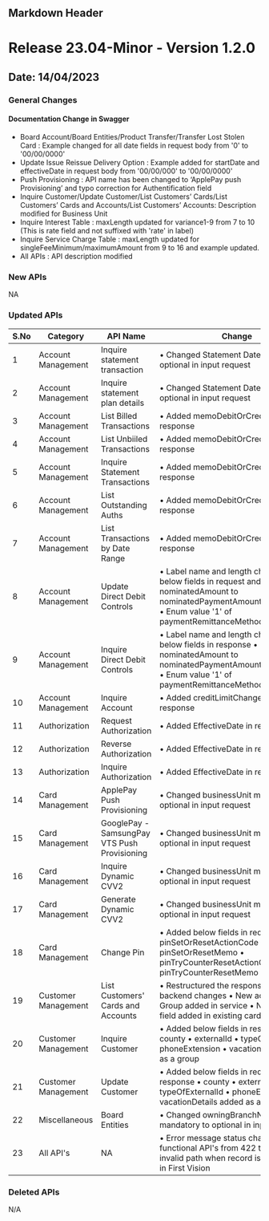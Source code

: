 ## Markdown Header

# Release 23.04-Minor - Version 1.2.0

## Date: 14/04/2023

### General Changes

#### Documentation Change in Swagger

- Board Account/Board Entities/Product Transfer/Transfer Lost Stolen Card : Example changed for all date fields in request body from '0' to '00/00/0000'
- Update Issue Reissue Delivery Option : Example added for startDate and effectiveDate in request body from '00/00/000' to '00/00/0000'
- Push Provisioning : API name has been changed to ‘ApplePay push Provisioning’ and typo correction for Authentification field
- Inquire Customer/Update Customer/List Customers’ Cards/List Customers’ Cards and Accounts/List Customers’ Accounts: Description modified for Business Unit
- Inquire Interest Table : maxLength updated for variance1-9 from 7 to 10 (This is rate field and not suffixed with 'rate' in label)
- Inquire Service Charge Table : maxLength updated for singleFeeMinimum/maximumAmount from 9 to 16 and example updated.
- All APIs : API description modified

### New APIs

NA

### Updated APIs

| S.No | Category             | API Name                               | Change                                                                                                        |
|------|----------------------|----------------------------------------|---------------------------------------------------------------------------------------------------------------|
| 1    | Account Management   | Inquire statement transaction          | • Changed Statement Date mandatory to optional in input request                                               |
| 2    | Account Management   | Inquire statement plan details         | • Changed Statement Date mandatory to optional in input request                                               |
| 3    | Account Management   | List Billed Transactions               | • Added memoDebitOrCreditIndicator in response                                                                |
| 4    | Account Management   | List Unbiiled Transactions             | • Added memoDebitOrCreditIndicator in response                                                                |
| 5    | Account Management   | Inquire Statement Transactions         | • Added memoDebitOrCreditIndicator in response                                                                |
| 6    | Account Management   | List Outstanding Auths                 | • Added memoDebitOrCreditIndicator in response                                                                |
| 7    | Account Management   | List Transactions by Date Range        | • Added memoDebitOrCreditIndicator in response                                                                |
| 8    | Account Management   | Update Direct Debit Controls           | • Label name and length changes for below fields in request and response • nominatedAmount to nominatedPaymentAmountOrPercentage  • Enum value '1' of paymentRemittanceMethod deleted                                                         |
| 9    | Account Management   | Inquire Direct Debit Controls          | • Label name and length changes for below fields in response  • nominatedAmount to nominatedPaymentAmountOrPercentage  • Enum value '1' of paymentRemittanceMethod deleted                                                         |
| 10   | Account Management   | Inquire Account                        | • Added creditLimitChangeDate in response                                                                     |
| 11   | Authorization        | Request Authorization                  | • Added EffectiveDate in response                                                                             |
| 12   | Authorization        | Reverse Authorization                  | • Added EffectiveDate in response                                                                             |
| 13   | Authorization        | Inquire Authorization                  | • Added EffectiveDate in response                                                                             |
| 14   | Card Management      | ApplePay Push Provisioning             | • Changed businessUnit mandatory to optional in input request                                                 |
| 15   | Card Management      | GooglePay - SamsungPay VTS Push Provisioning | • Changed businessUnit mandatory to optional in input request                                             |
| 16   | Card Management      | Inquire Dynamic CVV2                   | • Changed businessUnit mandatory to optional in input request                                                 |
| 17   | Card Management      | Generate Dynamic CVV2                  | • Changed businessUnit mandatory to optional in input request                                                 |
| 18   | Card Management      | Change Pin                             | • Added below fields in request  • pinSetOrResetActionCode  • pinSetOrResetMemo  • pinTryCounterResetActionCode  • pinTryCounterResetMemo                                                                                    |
| 19   | Customer Management  | List Customers' Cards and Accounts     | • Restructured the responseBody as per backend changes • New accountList Group added in service • New accountId field added in existing cardList group                                                      |
| 20   | Customer Management  | Inquire Customer                       | • Added below fields in response  • county  • externalId   • typeOfExternalId  • phoneExtension  • vacationDetails added as a group                                                                          |
| 21   | Customer Management  | Update Customer                        | • Added below fields in request and response  • county  • externalId  • typeOfExternalId  • phoneExtension  • vacationDetails added as a group                                                                          |
| 22   | Miscellaneous        | Board Entities                         | • Changed owningBranchNumber mandatory to optional in input request                                           |
| 23   | All API's            | NA                                     | • Error message status changed for all functional API's from 422 to 404 for invalid path when record is not available in First Vision |

### Deleted APIs

N/A
